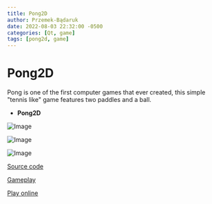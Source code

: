 ```yaml
---
title: Pong2D
author: Przemek-Bądaruk
date: 2022-08-03 22:32:00 -0500
categories: [Qt, game]
tags: [pong2d, game]
---
```


# Pong2D
Pong is one of the first computer games that ever created, this simple "tennis like" game features two paddles and a ball.


* **Pong2D**

![Image](https://user-images.githubusercontent.com/28188300/178468008-aeaea331-5666-47e4-8400-10a9325c157a.png)

![Image](https://user-images.githubusercontent.com/28188300/178468012-142435f7-ca6d-4d72-98b7-209a113bc1e0.png)

![Image](https://user-images.githubusercontent.com/28188300/178468013-cec14fa6-b15b-40ce-a582-05453ff44501.png)

[Source code](https://github.com/Przemekkkth/Pong2D_Qt-Cpp)

[Gameplay](https://youtu.be/0Pt-XsYm9qI)

[Play online](/assets/games/pong2d/index.html)



